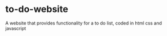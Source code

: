 # to-do-website
A website that provides functionality for a to do list, coded in html css and javascript
